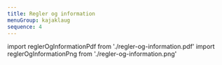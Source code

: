 ```yaml
---
title: Regler og information
menuGroup: kajaklaug
sequence: 4
---
```

import reglerOgInformationPdf from './regler-og-information.pdf'
import reglerOgInformationPng from './regler-og-information.png'

<Pdf pdf={reglerOgInformationPdf} image={reglerOgInformationPng} text="Regler og information" overlay="Forhåndsvisning" />
